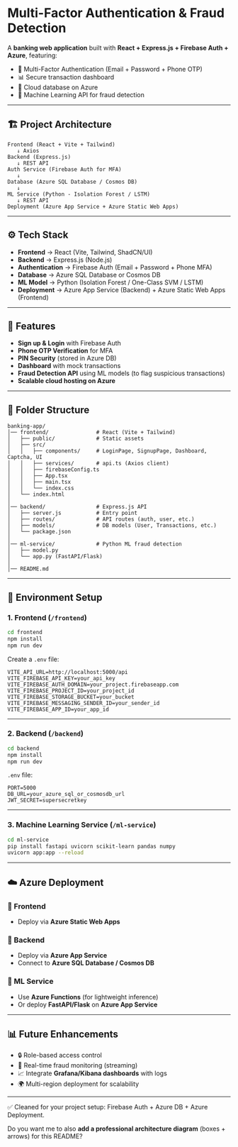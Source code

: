 
# Multi-Factor Authentication & Fraud Detection

A **banking web application** built with **React + Express.js + Firebase Auth + Azure**, featuring:

* 🔑 Multi-Factor Authentication (Email + Password + Phone OTP)
* 📊 Secure transaction dashboard
* 📂 Cloud database on Azure
* 🤖 Machine Learning API for fraud detection

---

## 🏗️ Project Architecture

```
Frontend (React + Vite + Tailwind)
   ↓ Axios
Backend (Express.js)
   ↓ REST API
Auth Service (Firebase Auth for MFA)
   ↓
Database (Azure SQL Database / Cosmos DB)
   ↓
ML Service (Python - Isolation Forest / LSTM)
   ↓ REST API
Deployment (Azure App Service + Azure Static Web Apps)
```

---

## ⚙️ Tech Stack

* **Frontend** → React (Vite, Tailwind, ShadCN/UI)
* **Backend** → Express.js (Node.js)
* **Authentication** → Firebase Auth (Email + Password + Phone MFA)
* **Database** → Azure SQL Database or Cosmos DB
* **ML Model** → Python (Isolation Forest / One-Class SVM / LSTM)
* **Deployment** → Azure App Service (Backend) + Azure Static Web Apps (Frontend)

---

## 🚀 Features

* **Sign up & Login** with Firebase Auth
* **Phone OTP Verification** for MFA
* **PIN Security** (stored in Azure DB)
* **Dashboard** with mock transactions
* **Fraud Detection API** using ML models (to flag suspicious transactions)
* **Scalable cloud hosting on Azure**

---

## 📂 Folder Structure

```
banking-app/
│── frontend/               # React (Vite + Tailwind)
│   ├── public/             # Static assets
│   ├── src/
│   │   ├── components/     # LoginPage, SignupPage, Dashboard, Captcha, UI
│   │   ├── services/       # api.ts (Axios client)
│   │   ├── firebaseConfig.ts
│   │   ├── App.tsx
│   │   ├── main.tsx
│   │   └── index.css
│   └── index.html
│
│── backend/                # Express.js API
│   ├── server.js           # Entry point
│   ├── routes/             # API routes (auth, user, etc.)
│   ├── models/             # DB models (User, Transactions, etc.)
│   └── package.json
│
│── ml-service/             # Python ML fraud detection
│   ├── model.py
│   └── app.py (FastAPI/Flask)
│
│── README.md
```

---

## 🔑 Environment Setup

### 1. Frontend (`/frontend`)

```bash
cd frontend
npm install
npm run dev
```

Create a `.env` file:

```env
VITE_API_URL=http://localhost:5000/api
VITE_FIREBASE_API_KEY=your_api_key
VITE_FIREBASE_AUTH_DOMAIN=your_project.firebaseapp.com
VITE_FIREBASE_PROJECT_ID=your_project_id
VITE_FIREBASE_STORAGE_BUCKET=your_bucket
VITE_FIREBASE_MESSAGING_SENDER_ID=your_sender_id
VITE_FIREBASE_APP_ID=your_app_id
```

---

### 2. Backend (`/backend`)

```bash
cd backend
npm install
npm run dev
```

`.env` file:

```env
PORT=5000
DB_URL=your_azure_sql_or_cosmosdb_url
JWT_SECRET=supersecretkey
```

---

### 3. Machine Learning Service (`/ml-service`)

```bash
cd ml-service
pip install fastapi uvicorn scikit-learn pandas numpy
uvicorn app:app --reload
```

---

## ☁️ Azure Deployment

### 🔹 Frontend

* Deploy via **Azure Static Web Apps**

### 🔹 Backend

* Deploy via **Azure App Service**
* Connect to **Azure SQL Database / Cosmos DB**

### 🔹 ML Service

* Use **Azure Functions** (for lightweight inference)
* Or deploy **FastAPI/Flask** on **Azure App Service**

---

## 📊 Future Enhancements

* 🔒 Role-based access control
* 📡 Real-time fraud monitoring (streaming)
* 📈 Integrate **Grafana/Kibana dashboards** with logs
* 🌍 Multi-region deployment for scalability

---

✅ Cleaned for your project setup: Firebase Auth + Azure DB + Azure Deployment.

Do you want me to also **add a professional architecture diagram** (boxes + arrows) for this README?
